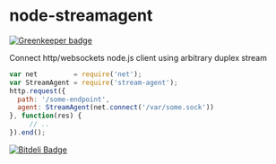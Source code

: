 node-streamagent
================

[![Greenkeeper badge](https://badges.greenkeeper.io/sidorares/node-streamagent.svg)](https://greenkeeper.io/)

Connect http/websockets node.js client using arbitrary duplex stream

```js
var net         = require('net');
var StreamAgent = require('stream-agent');
http.request({
  path: '/some-endpoint', 
  agent: StreamAgent(net.connect('/var/some.sock'))
}, function(res) {
     // ..
}).end();
```


[![Bitdeli Badge](https://d2weczhvl823v0.cloudfront.net/sidorares/node-streamagent/trend.png)](https://bitdeli.com/free "Bitdeli Badge")

